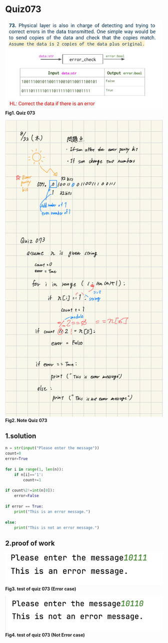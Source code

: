 # Quiz073
![quiz_073.jpg](..%2FImage%2Fqustion%2Fquiz_073.jpg)
**Fig1. Quiz 073**

![quiz_073.jpeg](..%2FImage%2Fnote%2Fquiz_073.jpeg)
**Fig2. Note Quiz 073**

## 1.solution
```.py
n = str(input("Please enter the message"))
count=0
error=True

for i in range(1, len(n)):
    if n[i]=='1':
        count+=1

if count%2!=int(n[0]):
    error=False

if error == True:
    print("This is an error message.")

else:
    print("This is not an error message.")
```

## 2.proof of work
![quiz_073_error.png](..%2FImage%2Fevidence%2Fquiz_073_error.png)
**Fig3. test of quiz 073 (Error case)**

![quiz_073.png](..%2FImage%2Fevidence%2Fquiz_073.png)
**Fig4. test of quiz 073 (Not Error case)**


